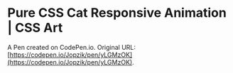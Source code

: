 # Pure CSS Cat Responsive Animation | CSS Art

A Pen created on CodePen.io. Original URL: [https://codepen.io/Jopzik/pen/yLGMzOK](https://codepen.io/Jopzik/pen/yLGMzOK).

